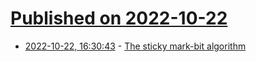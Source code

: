 # [Published on 2022-10-22](index.md)

* [2022-10-22, 16:30:43](https://lobste.rs/s/mdkp9f/sticky_mark_bit_algorithm) - [The sticky mark-bit algorithm](https://wingolog.org/archives/2022/10/22/the-sticky-mark-bit-algorithm)
